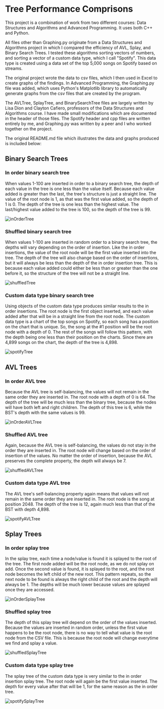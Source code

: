 # Tree Performance Comprisons
This project is a combination of work from two different courses: Data Structures and Algorithms and Advanced Programming. It uses both C++ and Python.

All files other than Graphing.py originate from a Data Structures and Algorithms project in which I compared the efficiency of AVL, Splay, and Binary Search Trees. I tested these algorithms sorting vectors of numbers, and sorting a vector of a custom data type, which I call "Spotify". This data type is created using a data set of the top 5,000 songs on Spotify based on streams.

The original project wrote the data to csv files, which I then used in Excel to create graphs of the findings. In Advanced Programming, the Graphing.py file was added, which uses Python's Matplotlib library to automatically generate graphs from the csv files that are created by the program.

The AVLTree, SplayTree, and BinarySearchTree files are largely written by Lisa Dion and Clayton Cafiero, professors of the Data Structures and Algorithms course. I have made small modifications which are documented in the header of those files. The Spotify header and cpp files are written entirely by me, and Graphing.py was written by a peer and I who worked together on the project.

The original README.md file which illustrates the data and graphs produced is included below:

## Binary Search Trees

### In order binary search tree
When values 1-100 are inserted in order to a binary search tree, the depth of each value in the tree is one less than
the value itself. Because each value added is greater than the last, the tree's structure is just a straight line. The
value of the root node is 1, as that was the first value added, so the depth of 1 is 0. The depth of the tree is one
less than the highest value. The last/highest value added to the tree is 100, so the depth of the tree is 99.

![inOrderTree](images/InOrderTree.png)

### Shuffled binary search tree
When values 1-100 are inserted in random order to a binary search tree, the depths will vary depending on the order of
insertion. Like the in order insertions, the value of the root node will be the first value inserted into the tree. The
depth of the tree will also change based on the order of insertions, but it will always be less than the depth of the
in order insertion tree. This is because each value added could either be less than or greater than the one before it,
so the structure of the tree will not be a straight line.

![shuffledTree](images/ShuffledTree.png)

### Custom data type binary search tree
Using objects of the custom data type produces similar results to the in order insertions. The root node is the first
object inserted, and each value added after that will be in a straight line from the root node. The custom data type is
a chart of the top songs on Spotify, so each song has a position on the chart that is unique. So, the song at the #1
position will be the root node with a depth of 0. The rest of the songs will follow this pattern, with the depth being
one less than their position on the charts. Since there are 4,899 songs on the chart, the depth of the tree is 4,898.

![spotifyTree](images/SpotifyTree.png)

## AVL Trees
### In order AVL tree
Because the AVL tree is self-balancing, the values will not remain in the same order they are inserted in. The root
node with a depth of 0 is 64. The depth of the tree will be much less than the binary tree, because the nodes will have
both left and right children. The depth of this tree is 6, while the BST's depth with the same values is 99.

![inOrderAVLTree](images/InOrderAVL.png)

### Shuffled AVL tree
Again, because the AVL tree is self-balancing, the values do not stay in the order they are inserted in. The root node
will change based on the order of insertion of the values. No matter the order of insertion, because the AVL preserves
the complete property, the depth will always be 7.

![shuffledAVLTree](images/ShuffledAVLTree.png)

### Custom data type AVL tree
The AVL tree's self-balancing property again means that values will not remain in the same order they are inserted in.
The root node is the song at position 2048. The depth of the tree is 12, again much less than that of the BST with
depth 4,898.

![spotifyAVLTree](images/SpotifyAVLTree.png)

## Splay Trees
### In order splay tree
In the splay tree, each time a node/value is found it is splayed to the root of the tree. The first node added will be
the root node, as we do not splay on add. Once the second value is found, it is splayed to the root, and the root node
becomes the left child of the new root. This pattern repeats, so the next node to be found is always the right child of
the root and the depth will always be 1. The depths will be much lower because values are splayed once they are
accessed.

![inOrderSplayTree](images/InOrderSplay.png)

### Shuffled splay tree
The depth of this splay tree will depend on the order of the values inserted. Because the values are inserted in random
order, unless the first value happens to be the root node, there is no way to tell what value is the root node from the
CSV file. This is because the root node will change everytime we find and splay a value.

![shuffledSplayTree](images/ShuffledSplayTree.png)

### Custom data type splay tree
The splay tree of the custom data type is very similar to the in order insertion splay tree. The root node will again
be the first value inserted. The depth for every value after that will be 1, for the same reason as the in order tree.

![spotifySplayTree](images/SpotifySplayTree.png)
